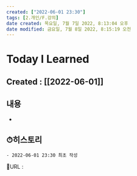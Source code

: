 ```yaml
---
created: ["2022-06-01 23:30"]
tags: [2.개인/F.강의]
date created: 목요일, 7월 7일 2022, 8:13:04 오후
date modified: 금요일, 7월 8일 2022, 8:15:19 오전
---
```


# Today I Learned
## Created : [[2022-06-01]]
## 내용
-

## ⏱히스토리
	- 2022-06-01 23:30 최초 작성


📙URL :
